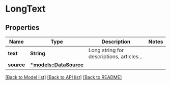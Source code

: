 # LongText

## Properties
Name | Type | Description | Notes
------------ | ------------- | ------------- | -------------
**text** | **String** | Long string for descriptions, articles... | 
**source** | [***models::DataSource**](dataSource.md) |  | 

[[Back to Model list]](../README.md#documentation-for-models) [[Back to API list]](../README.md#documentation-for-api-endpoints) [[Back to README]](../README.md)


